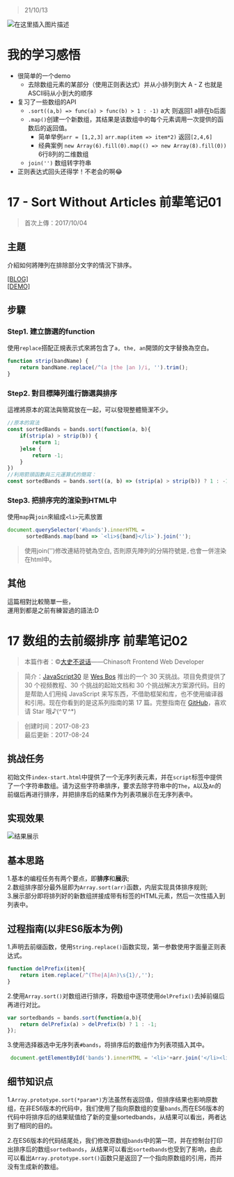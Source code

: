 > 21/10/13

![在这里插入图片描述](https://img-blog.csdnimg.cn/9eacab29cd4944178ddf2bc4f8cf21f8.png)



# 我的学习感悟

- 很简单的一个demo
  - 去除数组元素的某部分（使用正则表达式）并从小排列到大 A - Z 也就是ASCII码从小到大的顺序
- 复习了一些数组的API
  - `.sort((a,b) => func(a) > func(b) > 1 : -1)` a大 则返回1 a排在b后面
  - `.map()`创建一个新数组，其结果是该数组中的每个元素调用一次提供的函数后的返回值。
    - 简单举例`arr = [1,2,3]` `arr.map(item => item*2)` 返回`[2,4,6]`
    - 经典案例 `new Array(6).fill(0).map(() => new Array(8).fill(0))` 6行8列的二维数组
  - `join('')` 数组转字符串
- 正则表达式回头还得学！不老会的啊😂

# 17 - Sort Without Articles 前辈笔记01

>首次上傳：2017/10/04

## **主題**
介紹如何將陣列在排除部分文字的情況下排序。

[[BLOG]](https://guahsu.io/2017/10/JavaScript30-17-Sort-Without-Articles/)  
[[DEMO]](http://guahsu.io/JavaScript30/17_Sort-Without-Articles/index-GuaHsu.html)  

## **步驟**
### Step1. 建立篩選的function
使用`replace`搭配正規表示式來將包含了`a, the, an`開頭的文字替換為空白。
```javascript
function strip(bandName) {
    return bandName.replace(/^(a |the |an )/i, '').trim();
}
```

### Step2. 對目標陣列進行篩選與排序
這裡將原本的寫法與簡寫放在一起，可以發現整體簡潔不少。
```javascript
//原本的寫法
const sortedBands = bands.sort(function(a, b){
    if(strip(a) > strip(b)) {
        return 1;
    }else {
        return -1;
    }
})
//利用箭頭函數與三元運算式的簡寫：
const sortedBands = bands.sort((a, b) => (strip(a) > strip(b)) ? 1 : -1);
```

### Step3. 把排序完的渲染到HTML中
使用`map`與`join`來組成`<li>`元素放置
```javascript
document.querySelector('#bands').innerHTML = 
      sortedBands.map(band => `<li>${band}</li>`).join('');
```
>使用join('')修改連結符號為空白, 否則原先陣列的分隔符號是`,`也會一併渲染在html中。

## 其他
這篇相對比較簡單一些，  
運用到都是之前有練習過的語法:D



# 17 数组的去前缀排序 前辈笔记02

> 本篇作者：©[大史不说话](https://github.com/dashnowords)——Chinasoft Frontend Web Developer

> 简介：[JavaScript30](https://javascript30.com) 是 [Wes Bos](https://github.com/wesbos) 推出的一个 30 天挑战。项目免费提供了 30 个视频教程、30 个挑战的起始文档和 30 个挑战解决方案源代码。目的是帮助人们用纯 JavaScript 来写东西，不借助框架和库，也不使用编译器和引用。现在你看到的是这系列指南的第 17 篇。完整指南在 [GitHub](https://github.com/soyaine/JavaScript30)，喜欢请 Star 哦♪(^∇^*)

> 创建时间：2017-08-23    
> 最后更新：2017-08-24

## 挑战任务

   初始文件`index-start.html`中提供了一个无序列表元素，并在`script`标签中提供了一个字符串数组。请为这些字符串排序，要求去除字符串中的`The`，`A`以及`An`的前缀后再进行排序，并把排序后的结果作为列表项展示在无序列表中。

## 实现效果

![结果展示](https://github.com/soyaine/JavaScript30/blob/master/17%20-%20Sort%20Without%20Articles/effects.png)

## 基本思路

1.基本的编程任务有两个要点，即**排序**和**展示**;<br>
2.数组排序部分最外层即为`Array.sort(arr)`函数，内层实现具体排序规则;<br>
3.展示部分即将排列好的新数组拼接成带有标签的HTML元素，然后一次性插入到列表中。

## 过程指南(以非ES6版本为例)

1.声明去前缀函数，使用`String.replace()`函数实现，第一参数使用字面量正则表达式。

```js
function delPrefix(item){
    return item.replace(/^(The|A|An)\s{1}/,'');
}
```

2.使用`Array.sort()`对数组进行排序，将数组中逐项使用`delPrefix()`去掉前缀后再进行对比。

```js
var sortedbands = bands.sort(function(a,b){
    return delPrefix(a) > delPrefix(b) ? 1 : -1;
});
```

3.使用选择器选中无序列表`#bands`，将排序后的数组作为列表项插入其中。

```js
 document.getElementById('bands').innerHTML = '<li>'+arr.join('</li><li>')+'</li>';
```

## 细节知识点

1.`Array.prototype.sort(*param*)`方法虽然有返回值，但排序结果也影响原数组，在非ES6版本的代码中，我们使用了指向原数组的变量`bands`,而在ES6版本的代码中将排序后的结果赋值给了新的变量sortedbands，从结果可以看出，两者达到了相同的目的。

2.在ES6版本的代码结尾处，我们修改原数组`bands`中的第一项，并在控制台打印出排序后的数组`sortedbands`，从结果可以看出`sortedbands`也受到了影响，由此可以看出`Array.prototype.sort()`函数只是返回了一个指向原数组的引用，而并没有生成新的数组。
